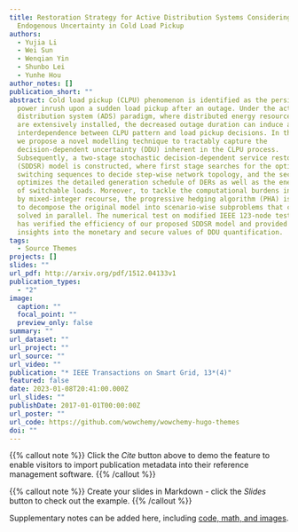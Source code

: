 ```yaml
---
title: Restoration Strategy for Active Distribution Systems Considering
  Endogenous Uncertainty in Cold Load Pickup
authors:
  - Yujia Li
  - Wei Sun
  - Wenqian Yin
  - Shunbo Lei
  - Yunhe Hou
author_notes: []
publication_short: ""
abstract: Cold load pickup (CLPU) phenomenon is identified as the persistent
  power inrush upon a sudden load pickup after an outage. Under the active
  distribution system (ADS) paradigm, where distributed energy resources (DERs)
  are extensively installed, the decreased outage duration can induce a strong
  interdependence between CLPU pattern and load pickup decisions. In this paper,
  we propose a novel modelling technique to tractably capture the
  decision-dependent uncertainty (DDU) inherent in the CLPU process.
  Subsequently, a two-stage stochastic decision-dependent service restoration
  (SDDSR) model is constructed, where first stage searches for the optimal
  switching sequences to decide step-wise network topology, and the second stage
  optimizes the detailed generation schedule of DERs as well as the energization
  of switchable loads. Moreover, to tackle the computational burdens introduced
  by mixed-integer recourse, the progressive hedging algorithm (PHA) is utilized
  to decompose the original model into scenario-wise subproblems that can be
  solved in parallel. The numerical test on modified IEEE 123-node test feeders
  has verified the efficiency of our proposed SDDSR model and provided fresh
  insights into the monetary and secure values of DDU quantification.
tags:
  - Source Themes
projects: []
slides: ""
url_pdf: http://arxiv.org/pdf/1512.04133v1
publication_types:
  - "2"
image:
  caption: ""
  focal_point: ""
  preview_only: false
summary: ""
url_dataset: ""
url_project: ""
url_source: ""
url_video: ""
publication: "* IEEE Transactions on Smart Grid, 13*(4)"
featured: false
date: 2023-01-08T20:41:00.000Z
url_slides: ""
publishDate: 2017-01-01T00:00:00Z
url_poster: ""
url_code: https://github.com/wowchemy/wowchemy-hugo-themes
doi: ""
---
```


{{% callout note %}}
Click the *Cite* button above to demo the feature to enable visitors to import publication metadata into their reference management software.
{{% /callout %}}

{{% callout note %}}
Create your slides in Markdown - click the *Slides* button to check out the example.
{{% /callout %}}

Supplementary notes can be added here, including [code, math, and images](https://wowchemy.com/docs/writing-markdown-latex/).
